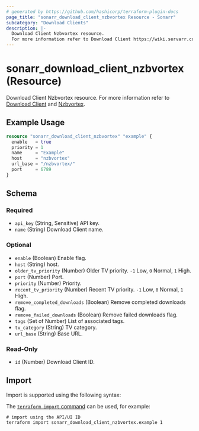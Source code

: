 ```yaml
---
# generated by https://github.com/hashicorp/terraform-plugin-docs
page_title: "sonarr_download_client_nzbvortex Resource - Sonarr"
subcategory: "Download Clients"
description: |-
  Download Client Nzbvortex resource.
  For more information refer to Download Client https://wiki.servarr.com/sonarr/settings#download-clients and Nzbvortex https://wiki.servarr.com/sonarr/supported#nzbvortex.
---
```


# sonarr_download_client_nzbvortex (Resource)

<!-- subcategory:Download Clients -->
Download Client Nzbvortex resource.
For more information refer to [Download Client](https://wiki.servarr.com/sonarr/settings#download-clients) and [Nzbvortex](https://wiki.servarr.com/sonarr/supported#nzbvortex).

## Example Usage

```terraform
resource "sonarr_download_client_nzbvortex" "example" {
  enable   = true
  priority = 1
  name     = "Example"
  host     = "nzbvortex"
  url_base = "/nzbvortex/"
  port     = 6789
}
```

<!-- schema generated by tfplugindocs -->
## Schema

### Required

- `api_key` (String, Sensitive) API key.
- `name` (String) Download Client name.

### Optional

- `enable` (Boolean) Enable flag.
- `host` (String) host.
- `older_tv_priority` (Number) Older TV priority. `-1` Low, `0` Normal, `1` High.
- `port` (Number) Port.
- `priority` (Number) Priority.
- `recent_tv_priority` (Number) Recent TV priority. `-1` Low, `0` Normal, `1` High.
- `remove_completed_downloads` (Boolean) Remove completed downloads flag.
- `remove_failed_downloads` (Boolean) Remove failed downloads flag.
- `tags` (Set of Number) List of associated tags.
- `tv_category` (String) TV category.
- `url_base` (String) Base URL.

### Read-Only

- `id` (Number) Download Client ID.

## Import

Import is supported using the following syntax:

The [`terraform import` command](https://developer.hashicorp.com/terraform/cli/commands/import) can be used, for example:

```shell
# import using the API/UI ID
terraform import sonarr_download_client_nzbvortex.example 1
```
